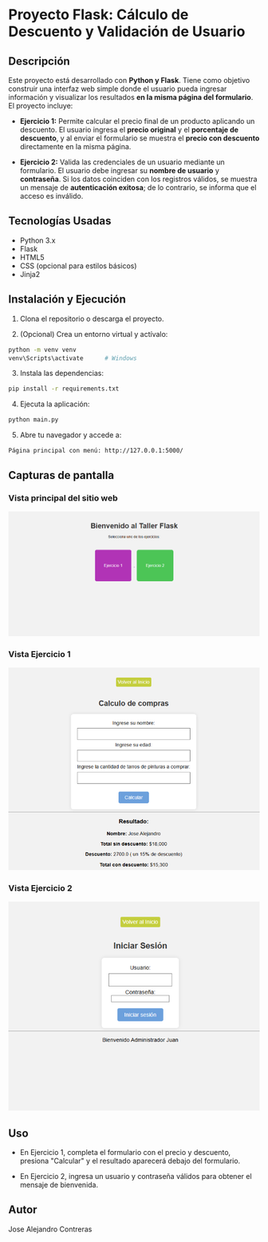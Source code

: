 # Proyecto Flask: Cálculo de Descuento y Validación de Usuario

## Descripción

Este proyecto está desarrollado con **Python y Flask**. Tiene como objetivo construir una interfaz web simple donde el usuario pueda ingresar información y visualizar los resultados **en la misma página del formulario**. El proyecto incluye:

- **Ejercicio 1:** Permite calcular el precio final de un producto aplicando un descuento. El usuario ingresa el **precio original** y el **porcentaje de descuento**, y al enviar el formulario se muestra el **precio con descuento** directamente en la misma página.

- **Ejercicio 2:** Valida las credenciales de un usuario mediante un formulario. El usuario debe ingresar su **nombre de usuario** y **contraseña**. Si los datos coinciden con los registros válidos, se muestra un mensaje de **autenticación exitosa**; de lo contrario, se informa que el acceso es inválido.


## Tecnologías Usadas

- Python 3.x  
- Flask  
- HTML5  
- CSS (opcional para estilos básicos)  
- Jinja2

## Instalación y Ejecución

1. Clona el repositorio o descarga el proyecto.

2. (Opcional) Crea un entorno virtual y actívalo:

```bash
python -m venv venv
venv\Scripts\activate      # Windows
```
3. Instala las dependencias:
```bash
pip install -r requirements.txt
```

4. Ejecuta la aplicación:
```bash
python main.py
```
5. Abre tu navegador y accede a:
```bash
Página principal con menú: http://127.0.0.1:5000/
```

## Capturas de pantalla

### Vista principal del sitio web

![Proyecto](main/static/IMG/IMG_HOME.png)

### Vista Ejercicio 1

![Proyecto](main/static/IMG/IMG_EJERCICIO1.png)

### Vista Ejercicio 2

![Proyecto](main/static/IMG/IMG_EJERCICIO2.png)


## Uso
- En Ejercicio 1, completa el formulario con el precio y descuento, presiona "Calcular" y el resultado aparecerá debajo del formulario.

- En Ejercicio 2, ingresa un usuario y contraseña válidos para obtener el mensaje de bienvenida.

## Autor
Jose Alejandro Contreras
